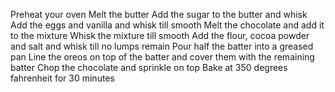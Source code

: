 Preheat your oven
Melt the butter
Add the sugar to the butter and whisk
Add the eggs and vanilla and whisk till smooth
Melt the chocolate and add it to the mixture
Whisk the mixture till smooth
Add the flour, cocoa powder and salt and whisk till no lumps remain
Pour half the batter into a greased pan 
Line the oreos on top of the batter and cover them with the remaining batter
Chop the chocolate and sprinkle on top
Bake at 350 degrees fahrenheit for 30 minutes